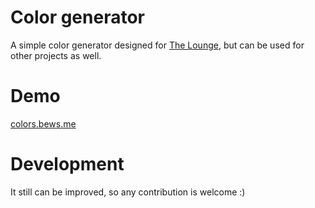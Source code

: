 # Color generator
A simple color generator designed for [The Lounge](https://github.com/thelounge/lounge), but can be used for other projects as well.

# Demo
[colors.bews.me](https://colors.bews.me/)

# Development
It still can be improved, so any contribution is welcome :)
